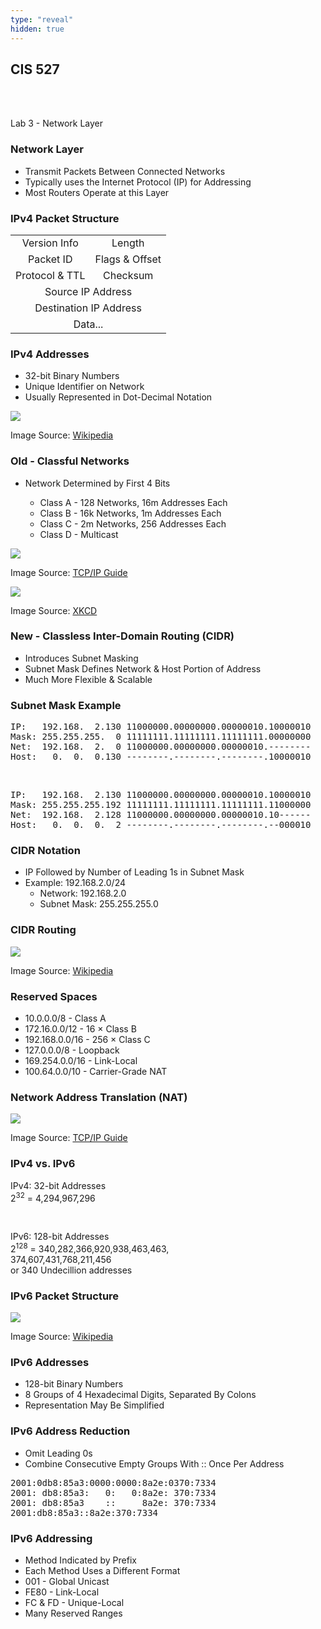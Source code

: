 ```yaml
---
type: "reveal"
hidden: true
---
```

<section>
	<h2>CIS 527</h2><br><br><p>Lab 3 - Network Layer</p>
</section>
<section>
	<h3>Network Layer</h3>
	<ul>
		<li>Transmit Packets Between Connected Networks</li>
		<li>Typically uses the Internet Protocol (IP) for Addressing</li>
		<li>Most Routers Operate at this Layer</li>
	</ul>
</section>
<section>
	<h3>IPv4 Packet Structure</h3>
	<table style="width:100%" class="table">
		<tr><td align="center">Version Info</td><td align="center">Length</td></tr>
		<tr><td align="center">Packet ID</td><td align="center">Flags & Offset</td></tr>
		<tr><td align="center">Protocol & TTL</td><td align="center">Checksum</td></tr>
		<tr><td colspan="2" align="center">Source IP Address</td></tr>
		<tr><td colspan="2" align="center">Destination IP Address</td></tr>
		<tr><td colspan="2" align="center">Data...</td></tr>
	</table>
</section>
<section>
	<h3>IPv4 Addresses</h3>
	<ul>
		<li>32-bit Binary Numbers</li>
		<li>Unique Identifier on Network</li>
		<li>Usually Represented in Dot-Decimal Notation</li>
	</ul>
</section>
<section>
	<img class="stretch plain" src="/images/ipv4address_wiki.svg">
	<p class="imagecredit">Image Source: <a href="https://en.wikipedia.org/wiki/Dot-decimal_notation">Wikipedia</a></p>
</section>
<section>
	<h3>Old - Classful Networks</h3>
	<ul>
		<li>Network Determined by First 4 Bits</li>
			<ul>
				<li>Class A - 128 Networks, 16m Addresses Each</li>
				<li>Class B - 16k Networks, 1m Addresses Each</li>
				<li>Class C - 2m Networks, 256 Addresses Each</li>
				<li>Class D - Multicast</li>
			</ul>
		</li>
	</ul>
</section>
<section>
	<img class="stretch plain" src="/images/ipclasses_tcpip.png">
	<p class="imagecredit">Image Source: <a href="http://www.tcpipguide.com/free/t_IPClassfulAddressingNetworkandHostIdentificationan-3.htm">TCP/IP Guide</a></p>
</section>
<section>
	<img class="stretch plain" src="/images/map_of_the_internet_xkcd.jpg">
	<p class="imagecredit">Image Source: <a href="http://xkcd.com/195/">XKCD</a></p>
</section>
<section>
	<h3>New - Classless Inter-Domain Routing (CIDR)</h3>
	<ul>
		<li>Introduces Subnet Masking</li>
		<li>Subnet Mask Defines Network & Host Portion of Address</li>
		<li>Much More Flexible & Scalable</li>
	</ul>
</section>
<section>
	<h3>Subnet Mask Example</h3>
	<pre>
IP:   192.168.  2.130 11000000.00000000.00000010.10000010
Mask: 255.255.255.  0 11111111.11111111.11111111.00000000
Net:  192.168.  2.  0 11000000.00000000.00000010.--------
Host:   0.  0.  0.130 --------.--------.--------.10000010
</pre>
<br>
	<pre class="fragment">
IP:   192.168.  2.130 11000000.00000000.00000010.10000010
Mask: 255.255.255.192 11111111.11111111.11111111.11000000
Net:  192.168.  2.128 11000000.00000000.00000010.10------
Host:   0.  0.  0.  2 --------.--------.--------.--000010
</pre>
</section>
<section>
	<h3>CIDR Notation</h3>
	<ul>
		<li>IP Followed by Number of Leading 1s in Subnet Mask</li>
		<li>Example: 192.168.2.0/24
			<ul>
				<li>Network: 192.168.2.0</li>
				<li>Subnet Mask: 255.255.255.0</li>
			</ul>
		</li>
	</ul>
</section>
<section>
	<h3>CIDR Routing</h3>
	<img class="stretch plain" src="/images/cidrroute_wiki.svg">
	<p class="imagecredit">Image Source: <a href="https://en.wikipedia.org/wiki/Classless_Inter-Domain_Routing">Wikipedia</a></p>
</section>
<section>
	<h3>Reserved Spaces</h3>
	<ul>
		<li>10.0.0.0/8 - Class A</li>
		<li>172.16.0.0/12 - 16 &times; Class B</li>
		<li>192.168.0.0/16 - 256 &times; Class C</li>
		<li>127.0.0.0/8 - Loopback</li>
		<li>169.254.0.0/16 - Link-Local</li>
		<li>100.64.0.0/10 - Carrier-Grade NAT</li>
	</ul>
</section>
<section>
	<h3>Network Address Translation (NAT)</h3>
	<img class="stretch plain" src="/images/nat_tcpip.png">
	<p class="imagecredit">Image Source: <a href="http://www.tcpipguide.com/free/t_IPNATUnidirectionalTraditionalOutboundOperation.htm">TCP/IP Guide</a></p>
</section>
<section>
	<h3>IPv4 vs. IPv6</h3>
	<p>IPv4: 32-bit Addresses<br>2<sup>32</sup> = 4,294,967,296</p>
	<br>
	<p class="fragment">IPv6: 128-bit Addresses<br>2<sup>128</sup> = 340,282,366,920,938,463,463,<br>374,607,431,768,211,456<br>or 340 Undecillion addresses<p>
</section>
<section>
	<h3>IPv6 Packet Structure</h3>
	<img class="stretch plain" src="/images/ipv6_wiki.png">
	<p class="imagecredit">Image Source: <a href="http://en.wikipedia.org/wiki/Ipv6">Wikipedia</a></p>
</section>
<section>
	<h3>IPv6 Addresses</h3>
	<ul>
		<li>128-bit Binary Numbers</li>
		<li>8 Groups of 4 Hexadecimal Digits, Separated By Colons</li>
		<li>Representation May Be Simplified</li>
	</ul>
</section>
<section>
	<h3>IPv6 Address Reduction</h3>
	<ul>
		<li>Omit Leading 0s</li>
		<li>Combine Consecutive Empty Groups With :: Once Per Address</li>
	</ul>
<pre>
2001:0db8:85a3:0000:0000:8a2e:0370:7334
2001: db8:85a3:   0:   0:8a2e: 370:7334
2001: db8:85a3    ::     8a2e: 370:7334
2001:db8:85a3::8a2e:370:7334
</pre>
</section>
<section>
	<h3>IPv6 Addressing</h3>
	<ul>
		<li>Method Indicated by Prefix</li>
		<li>Each Method Uses a Different Format</li>
		<li>001 - Global Unicast</li>
		<li>FE80 - Link-Local</li>
		<li>FC & FD - Unique-Local</li>
		<li>Many Reserved Ranges</li>
	</ul>
</section>
